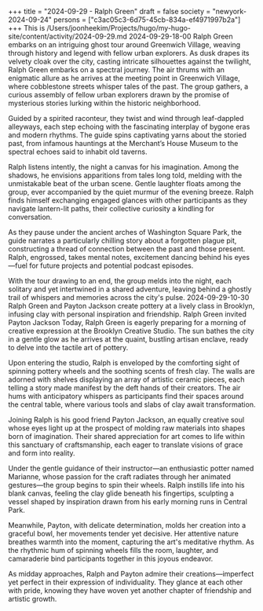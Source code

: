 +++
title = "2024-09-29 - Ralph Green"
draft = false
society = "newyork-2024-09-24"
persons = ["c3ac05c3-6d75-45cb-834a-ef4971997b2a"]
+++
This is /Users/joonheekim/Projects/hugo/my-hugo-site/content/activity/2024-09-29.md
2024-09-29-18-00
Ralph Green embarks on an intriguing ghost tour around Greenwich Village, weaving through history and legend with fellow urban explorers.
As dusk drapes its velvety cloak over the city, casting intricate silhouettes against the twilight, Ralph Green embarks on a spectral journey. The air thrums with an enigmatic allure as he arrives at the meeting point in Greenwich Village, where cobblestone streets whisper tales of the past. The group gathers, a curious assembly of fellow urban explorers drawn by the promise of mysterious stories lurking within the historic neighborhood.

Guided by a spirited raconteur, they twist and wind through leaf-dappled alleyways, each step echoing with the fascinating interplay of bygone eras and modern rhythms. The guide spins captivating yarns about the storied past, from infamous hauntings at the Merchant’s House Museum to the spectral echoes said to inhabit old taverns.

Ralph listens intently, the night a canvas for his imagination. Among the shadows, he envisions apparitions from tales long told, melding with the unmistakable beat of the urban scene. Gentle laughter floats among the group, ever accompanied by the quiet murmur of the evening breeze. Ralph finds himself exchanging engaged glances with other participants as they navigate lantern-lit paths, their collective curiosity a kindling for conversation.

As they pause under the ancient arches of Washington Square Park, the guide narrates a particularly chilling story about a forgotten plague pit, constructing a thread of connection between the past and those present. Ralph, engrossed, takes mental notes, excitement dancing behind his eyes—fuel for future projects and potential podcast episodes.

With the tour drawing to an end, the group melds into the night, each solitary and yet intertwined in a shared adventure, leaving behind a ghostly trail of whispers and memories across the city's pulse.
2024-09-29-10-30
Ralph Green and Payton Jackson create pottery at a lively class in Brooklyn, infusing clay with personal inspiration and friendship.
Ralph Green invited Payton Jackson
Today, Ralph Green is eagerly preparing for a morning of creative expression at the Brooklyn Creative Studio. The sun bathes the city in a gentle glow as he arrives at the quaint, bustling artisan enclave, ready to delve into the tactile art of pottery. 

Upon entering the studio, Ralph is enveloped by the comforting sight of spinning pottery wheels and the soothing scents of fresh clay. The walls are adorned with shelves displaying an array of artistic ceramic pieces, each telling a story made manifest by the deft hands of their creators. The air hums with anticipatory whispers as participants find their spaces around the central table, where various tools and slabs of clay await transformation.

Joining Ralph is his good friend Payton Jackson, an equally creative soul whose eyes light up at the prospect of molding raw materials into shapes born of imagination. Their shared appreciation for art comes to life within this sanctuary of craftsmanship, each eager to translate visions of grace and form into reality.

Under the gentle guidance of their instructor—an enthusiastic potter named Marianne, whose passion for the craft radiates through her animated gestures—the group begins to spin their wheels. Ralph instills life into his blank canvas, feeling the clay glide beneath his fingertips, sculpting a vessel shaped by inspiration drawn from his early morning runs in Central Park.

Meanwhile, Payton, with delicate determination, molds her creation into a graceful bowl, her movements tender yet decisive. Her attentive nature breathes warmth into the moment, capturing the art's meditative rhythm. As the rhythmic hum of spinning wheels fills the room, laughter, and camaraderie bind participants together in this joyous endeavor.

As midday approaches, Ralph and Payton admire their creations—imperfect yet perfect in their expression of individuality. They glance at each other with pride, knowing they have woven yet another chapter of friendship and artistic growth.
